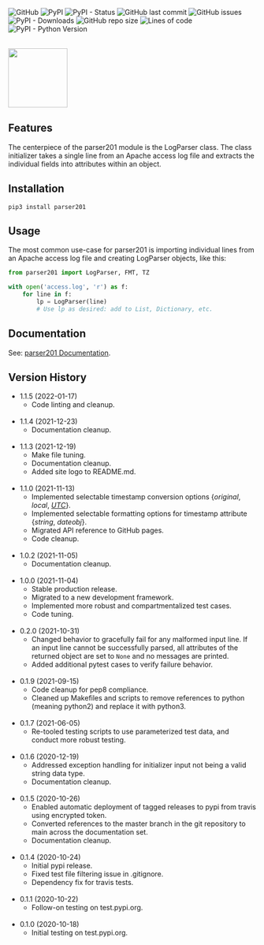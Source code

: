 ![GitHub](https://img.shields.io/github/license/geozeke/parser201)
![PyPI](https://img.shields.io/pypi/v/parser201)
![PyPI - Status](https://img.shields.io/pypi/status/parser201)
![GitHub last commit](https://img.shields.io/github/last-commit/geozeke/parser201)
![GitHub issues](https://img.shields.io/github/issues/geozeke/parser201)
![PyPI - Downloads](https://img.shields.io/pypi/dm/parser201)
![GitHub repo size](https://img.shields.io/github/repo-size/geozeke/parser201)
![Lines of code](https://img.shields.io/tokei/lines/github/geozeke/parser201)
![PyPI - Python Version](https://img.shields.io/pypi/pyversions/parser201)

<br>

<img src="https://drive.google.com/uc?export=view&id=1H04KVAA3ohH_dLXIrC0bXuJXDn3VutKc" width="120"/>

## Features

The centerpiece of the parser201 module is the LogParser class. The class initializer takes a single line from an Apache access log file and extracts the individual fields into attributes within an object.

## Installation

```shell
pip3 install parser201
```

## Usage

The most common use-case for parser201 is importing individual lines from an Apache access log file and creating LogParser objects, like this:

```python
from parser201 import LogParser, FMT, TZ

with open('access.log', 'r') as f:
    for line in f:
        lp = LogParser(line)
        # Use lp as desired: add to List, Dictionary, etc.
```

## Documentation

See: [parser201 Documentation](https://geozeke.github.io/parser201).

## Version History

* 1.1.5 (2022-01-17)
  * Code linting and cleanup.<br><br>
* 1.1.4 (2021-12-23)
  * Documentation cleanup.<br><br>
* 1.1.3 (2021-12-19)
  * Make file tuning.
  * Documentation cleanup.
  * Added site logo to README.md.<br><br>
* 1.1.0 (2021-11-13)
  * Implemented selectable timestamp conversion options {*original*, *local*, [*UTC*](https://en.wikipedia.org/wiki/Coordinated_Universal_Time)}.
  * Implemented selectable formatting options for timestamp attribute {*string*, *dateobj*}.
  * Migrated API reference to GitHub pages.
  * Code cleanup.<br><br>
* 1.0.2 (2021-11-05)
  * Documentation cleanup.<br><br>
* 1.0.0 (2021-11-04)
  * Stable production release.
  * Migrated to a new development framework.
  * Implemented more robust and compartmentalized test cases.
  * Code tuning.<br><br>
* 0.2.0 (2021-10-31)
  * Changed behavior to gracefully fail for any malformed input line. If an input line cannot be successfully parsed, all attributes of the returned object are set to `None` and no messages are printed.
  * Added additional pytest cases to verify failure behavior.<br><br>
* 0.1.9 (2021-09-15)
  * Code cleanup for pep8 compliance.
  * Cleaned up Makefiles and scripts to remove references to python (meaning python2) and replace it with python3.<br><br>
* 0.1.7 (2021-06-05)
  * Re-tooled testing scripts to use parameterized test data, and conduct more robust testing.<br><br>
* 0.1.6 (2020-12-19)
  * Addressed exception handling for initializer input not being a valid string data type.
  * Documentation cleanup.<br><br>
* 0.1.5 (2020-10-26)
  * Enabled automatic deployment of tagged releases to pypi from travis using encrypted token.
  * Converted references to the master branch in the git repository to main across the documentation set.
  * Documentation cleanup.<br><br>
* 0.1.4 (2020-10-24)
  * Initial pypi release.
  * Fixed test file filtering issue in .gitignore.
  * Dependency fix for travis tests.<br><br>
* 0.1.1 (2020-10-22)
  * Follow-on testing on test.pypi.org.<br><br>
* 0.1.0 (2020-10-18)
  * Initial testing on test.pypi.org.
